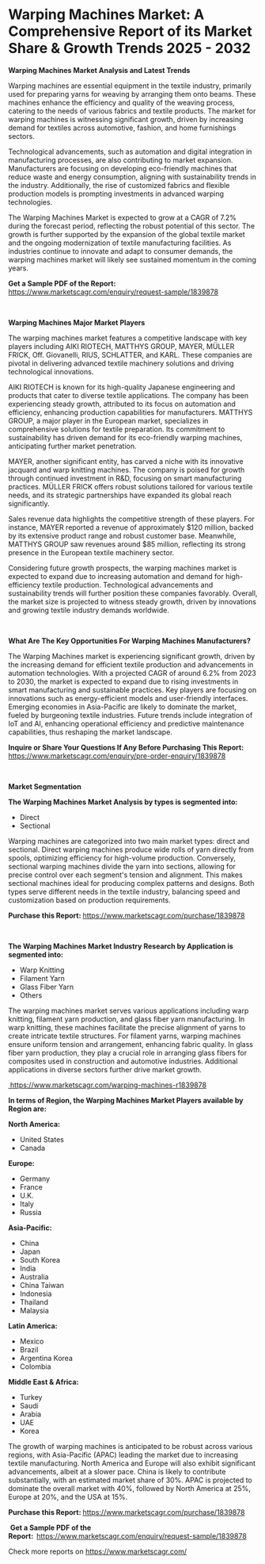 <p><h1>Warping Machines Market: A Comprehensive Report of its Market Share & Growth Trends 2025 - 2032</h1></p><p><strong>Warping Machines Market Analysis and Latest Trends</strong></p>
<p><p>Warping machines are essential equipment in the textile industry, primarily used for preparing yarns for weaving by arranging them onto beams. These machines enhance the efficiency and quality of the weaving process, catering to the needs of various fabrics and textile products. The market for warping machines is witnessing significant growth, driven by increasing demand for textiles across automotive, fashion, and home furnishings sectors.</p><p>Technological advancements, such as automation and digital integration in manufacturing processes, are also contributing to market expansion. Manufacturers are focusing on developing eco-friendly machines that reduce waste and energy consumption, aligning with sustainability trends in the industry. Additionally, the rise of customized fabrics and flexible production models is prompting investments in advanced warping technologies.</p><p>The Warping Machines Market is expected to grow at a CAGR of 7.2% during the forecast period, reflecting the robust potential of this sector. The growth is further supported by the expansion of the global textile market and the ongoing modernization of textile manufacturing facilities. As industries continue to innovate and adapt to consumer demands, the warping machines market will likely see sustained momentum in the coming years.</p></p>
<p><strong>Get a Sample PDF of the Report:&nbsp;</strong> <a href="https://www.marketscagr.com/enquiry/request-sample/1839878?utm_campaign=2475&utm_medium=2&utm_source=Github&utm_content=ia&utm_term=10042025&utm_id=warping-machines">https://www.marketscagr.com/enquiry/request-sample/1839878</a></p>
<p>&nbsp;</p>
<p><strong>Warping Machines Major Market Players</strong></p>
<p><p>The warping machines market features a competitive landscape with key players including AIKI RIOTECH, MATTHYS GROUP, MAYER, MÜLLER FRICK, Off. Giovanelli, RIUS, SCHLATTER, and KARL. These companies are pivotal in delivering advanced textile machinery solutions and driving technological innovations.</p><p>AIKI RIOTECH is known for its high-quality Japanese engineering and products that cater to diverse textile applications. The company has been experiencing steady growth, attributed to its focus on automation and efficiency, enhancing production capabilities for manufacturers. MATTHYS GROUP, a major player in the European market, specializes in comprehensive solutions for textile preparation. Its commitment to sustainability has driven demand for its eco-friendly warping machines, anticipating further market penetration.</p><p>MAYER, another significant entity, has carved a niche with its innovative jacquard and warp knitting machines. The company is poised for growth through continued investment in R&D, focusing on smart manufacturing practices. MÜLLER FRICK offers robust solutions tailored for various textile needs, and its strategic partnerships have expanded its global reach significantly.</p><p>Sales revenue data highlights the competitive strength of these players. For instance, MAYER reported a revenue of approximately $120 million, backed by its extensive product range and robust customer base. Meanwhile, MATTHYS GROUP saw revenues around $85 million, reflecting its strong presence in the European textile machinery sector.</p><p>Considering future growth prospects, the warping machines market is expected to expand due to increasing automation and demand for high-efficiency textile production. Technological advancements and sustainability trends will further position these companies favorably. Overall, the market size is projected to witness steady growth, driven by innovations and growing textile industry demands worldwide.</p></p>
<p>&nbsp;</p>
<p><strong>What Are The Key Opportunities For Warping Machines Manufacturers?</strong></p>
<p><p>The Warping Machines market is experiencing significant growth, driven by the increasing demand for efficient textile production and advancements in automation technologies. With a projected CAGR of around 6.2% from 2023 to 2030, the market is expected to expand due to rising investments in smart manufacturing and sustainable practices. Key players are focusing on innovations such as energy-efficient models and user-friendly interfaces. Emerging economies in Asia-Pacific are likely to dominate the market, fueled by burgeoning textile industries. Future trends include integration of IoT and AI, enhancing operational efficiency and predictive maintenance capabilities, thus reshaping the market landscape.</p></p>
<p><strong>Inquire or Share Your Questions If Any Before Purchasing This Report:</strong> <a href="https://www.marketscagr.com/enquiry/pre-order-enquiry/1839878?utm_campaign=2475&utm_medium=2&utm_source=Github&utm_content=ia&utm_term=10042025&utm_id=warping-machines">https://www.marketscagr.com/enquiry/pre-order-enquiry/1839878</a></p>
<p>&nbsp;</p>
<p><strong>Market Segmentation</strong></p>
<p><strong>The Warping Machines Market Analysis by types is segmented into:</strong></p>
<p><ul><li>Direct</li><li>Sectional</li></ul></p>
<p><p>Warping machines are categorized into two main market types: direct and sectional. Direct warping machines produce wide rolls of yarn directly from spools, optimizing efficiency for high-volume production. Conversely, sectional warping machines divide the yarn into sections, allowing for precise control over each segment's tension and alignment. This makes sectional machines ideal for producing complex patterns and designs. Both types serve different needs in the textile industry, balancing speed and customization based on production requirements.</p></p>
<p><strong>Purchase this Report:&nbsp;</strong><a href="https://www.marketscagr.com/purchase/1839878?utm_campaign=2475&utm_medium=2&utm_source=Github&utm_content=ia&utm_term=10042025&utm_id=warping-machines">https://www.marketscagr.com/purchase/1839878</a></p>
<p>&nbsp;</p>
<p><strong>The Warping Machines Market Industry Research by Application is segmented into:</strong></p>
<p><ul><li>Warp Knitting</li><li>Filament Yarn</li><li>Glass Fiber Yarn</li><li>Others</li></ul></p>
<p><p>The warping machines market serves various applications including warp knitting, filament yarn production, and glass fiber yarn manufacturing. In warp knitting, these machines facilitate the precise alignment of yarns to create intricate textile structures. For filament yarns, warping machines ensure uniform tension and arrangement, enhancing fabric quality. In glass fiber yarn production, they play a crucial role in arranging glass fibers for composites used in construction and automotive industries. Additional applications in diverse sectors further drive market growth.</p></p>
<p><a href="https://www.marketscagr.com/warping-machines-r1839878?utm_campaign=2475&utm_medium=2&utm_source=Github&utm_content=ia&utm_term=10042025&utm_id=warping-machines">&nbsp;https://www.marketscagr.com/warping-machines-r1839878</a></p>
<p><strong>In terms of Region, the Warping Machines Market Players available by Region are:</strong></p>
<p>
    <p> <strong> North America: </strong>
        <ul>
            <li>United States</li>
            <li>Canada</li>
        </ul>
        </p> 
    <p> <strong> Europe: </strong>
        <ul>
            <li>Germany</li>
            <li>France</li>
            <li>U.K.</li>
            <li>Italy</li>
            <li>Russia</li>
        </ul>
        </p> 
    <p> <strong> Asia-Pacific: </strong>
        <ul>
            <li>China</li>
            <li>Japan</li>
            <li>South Korea</li>
            <li>India</li>
            <li>Australia</li>
            <li>China Taiwan</li>
            <li>Indonesia</li>
            <li>Thailand</li>
            <li>Malaysia</li>
        </ul>
        </p> 
    <p> <strong> Latin America: </strong>
        <ul>
            <li>Mexico</li>
            <li>Brazil</li>
            <li>Argentina Korea</li>
            <li>Colombia</li>
        </ul>
        </p> 
    <p> <strong> Middle East & Africa: </strong>
        <ul>
            <li>Turkey</li>
            <li>Saudi</li>
            <li>Arabia</li>
            <li>UAE</li>
            <li>Korea</li>
        </ul>
    </p>
    </p>
<p><p>The growth of warping machines is anticipated to be robust across various regions, with Asia-Pacific (APAC) leading the market due to increasing textile manufacturing. North America and Europe will also exhibit significant advancements, albeit at a slower pace. China is likely to contribute substantially, with an estimated market share of 30%. APAC is projected to dominate the overall market with 40%, followed by North America at 25%, Europe at 20%, and the USA at 15%.</p></p>
<p><strong>Purchase this Report: </strong><a href="https://www.marketscagr.com/purchase/1839878?utm_campaign=2475&utm_medium=2&utm_source=Github&utm_content=ia&utm_term=10042025&utm_id=warping-machines">https://www.marketscagr.com/purchase/1839878</a></p>
<p>&nbsp;<strong>Get a Sample PDF of the Report:&nbsp;&nbsp;</strong><a href="https://www.marketscagr.com/enquiry/request-sample/1839878?utm_campaign=2475&utm_medium=2&utm_source=Github&utm_content=ia&utm_term=10042025&utm_id=warping-machines">https://www.marketscagr.com/enquiry/request-sample/1839878</a></p>
<p><strong></strong></p>
<p>Check more reports on <a href="https://www.marketscagr.com/?utm_campaign=2475&utm_medium=2&utm_source=Github&utm_content=ia&utm_term=10042025&utm_id=warping-machines">https://www.marketscagr.com/</a></p>